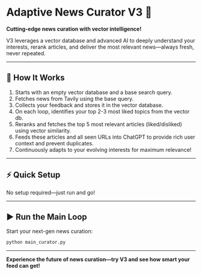# Adaptive News Curator V3 🧬

**Cutting-edge news curation with vector intelligence!**

V3 leverages a vector database and advanced AI to deeply understand your interests, rerank articles, and deliver the most relevant news—always fresh, never repeated.

---

## 🧠 How It Works

1. Starts with an empty vector database and a base search query.
2. Fetches news from Tavily using the base query.
3. Collects your feedback and stores it in the vector database.
4. On each loop, identifies your top 2-3 most liked topics from the vector db.
5. Reranks and fetches the top 5 most relevant articles (liked/disliked) using vector similarity.
6. Feeds these articles and all seen URLs into ChatGPT to provide rich user context and prevent duplicates.
7. Continuously adapts to your evolving interests for maximum relevance!

---

## ⚡ Quick Setup

No setup required—just run and go!

---

## ▶️ Run the Main Loop

Start your next-gen news curation:

```bash
python main_curator.py
```

---

**Experience the future of news curation—try V3 and see how smart your feed can get!**